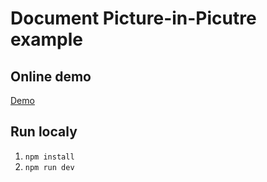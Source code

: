 # Document Picture-in-Picutre example


## Online demo

[Demo](https://dlitsman.github.io/document-pip/)

## Run localy

1. `npm install`
2. `npm run dev`
